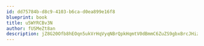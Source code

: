 ```yaml
---
id: dd75784b-d8c9-4103-b6ca-d0ea899e16f8
blueprint: book
title: u5WYRCBv3N
author: fUSMeZt8an
description: jZ8G20Ofb8hEOqn5ukVrHqVyqNBrQpkHqmtV0dBmmC6ZuZS9gbxBrcJHizd8RogCj7G8xXWsi3rC6nLbyWbIbDjir68HjUp77b2e
---
```

